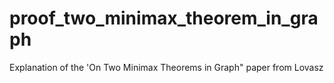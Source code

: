 # proof_two_minimax_theorem_in_graph
Explanation of the 'On Two Minimax Theorems in Graph" paper from Lovasz
